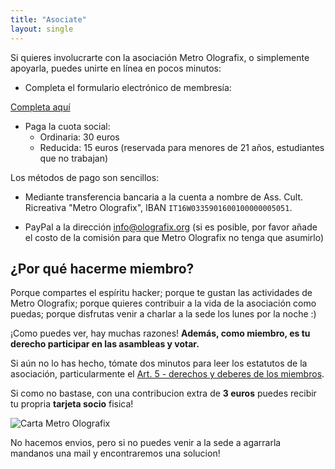 ```yaml
---
title: "Asociate"
layout: single
---
```


Si quieres involucrarte con la asociación Metro Olografix, o simplemente apoyarla, puedes unirte en línea en pocos minutos:

- Completa el formulario electrónico de membresía:

<a href="https://docuseal.co/d/4cbG9PyQAhRsVL" class="bg-accent !text-white px-6 py-2 rounded-lg hover:bg-primary-dark transition-colors" target="_blank" rel="noopener">Completa aquí</a>

- Paga la cuota social:
    - Ordinaria: 30 euros
    - Reducida: 15 euros (reservada para menores de 21 años, estudiantes que no trabajan)

Los métodos de pago son sencillos:

- Mediante transferencia bancaria a la cuenta a nombre de Ass. Cult. Ricreativa "Metro Olografix", IBAN `IT16W0335901600100000005051`.

- PayPal a la dirección [info@olografix.org](https://www.paypal.com/paypalme/olografix) (si es posible, por favor añade el costo de la comisión para que Metro Olografix no tenga que asumirlo)

## ¿Por qué hacerme miembro?

Porque compartes el espíritu hacker; porque te gustan las actividades de Metro Olografix; porque quieres contribuir a la vida de la asociación como puedas; porque disfrutas venir a charlar a la sede los lunes por la noche :)

¡Como puedes ver, hay muchas razones! **Además, como miembro, es tu derecho participar en las asambleas y votar.**

Si aún no lo has hecho, tómate dos minutos para leer los estatutos de la asociación, particularmente el [Art. 5 - derechos y deberes de los miembros](/associazione/statuto/#art-5--diritti-e-doveri-dei-soci).

Si como no bastase, con una contribucion extra de **3 euros** puedes recibir tu propria **tarjeta socio** fisica!

![Carta Metro Olografix](/images/TesseraPropaganda.png)

No hacemos envios, pero si no puedes venir a la sede a agarrarla mandanos una mail y encontraremos una solucion!
